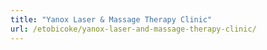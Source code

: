 ```yaml
---
title: "Yanox Laser & Massage Therapy Clinic"
url: /etobicoke/yanox-laser-and-massage-therapy-clinic/
---
```

